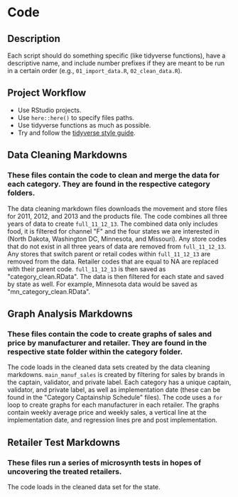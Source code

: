 Code
================

## Description

Each script should do something specific (like tidyverse functions),
have a descriptive name, and include number prefixes if they are meant
to be run in a certain order (e.g., `01_import_data.R`,
`02_clean_data.R`).

## Project Workflow

  - Use RStudio projects.
  - Use `here::here()` to specify files paths.
  - Use tidyverse functions as much as possible.
  - Try and follow the [tidyverse style
    guide](https://style.tidyverse.org).

## Data Cleaning Markdowns
### These files contain the code to clean and merge the data for each category. They are found in the respective category folders. 
The data cleaning markdown files downloads the movement and store files for 2011, 2012, and 2013 and the products file. The code combines all three years of data to create `full_11_12_13`. The combined data only includes food, it is filtered for channel "F" and the four states we are interested in (North Dakota, Washington DC, Minnesota, and Missouri). Any store codes that do not exist in all three years of data are removed from `full_11_12_13`.  Any stores that switch parent or retail codes within `full_11_12_13` are removed from the data. Retailer codes that are equal to NA are replaced with their parent code. `full_11_12_13` is then saved as "category_clean.RData". The data is then filtered for each state and saved by state as well. For example, Minnesota data would be saved as "mn_category_clean.RData". 

## Graph Analysis Markdowns
### These files contain the code to create graphs of sales and price by manufacturer and retailer. They are found in the respective state folder within the category folder. 
The code loads in the cleaned data sets created by the data cleaning markdowns. `main_manuf_sales` is created by filtering for sales by brands in the captain, validator, and private label. Each category has a unique captain, validator, and private label, as well as implementation date (these can be found in the "Category Captainship Schedule" files). The code uses a `for` loop to create graphs for each manufacturer in each retailer. The graphs contain weekly average price and weekly sales, a vertical line at the implementation date, and regression lines pre and post implementation. 

## Retailer Test Markdowns
### These files run a series of microsynth tests in hopes of uncovering the treated retailers. 
The code loads in the cleaned data set for the state. 






